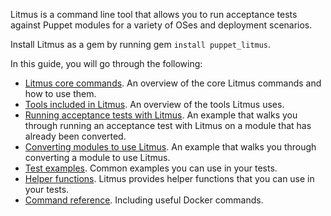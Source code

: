 Litmus is a command line tool that allows you to run acceptance tests against Puppet modules for a variety of OSes and deployment scenarios.

Install Litmus as a gem by running gem `install puppet_litmus`.

In this guide, you will go through the following:

* [Litmus core commands](https://github.com/puppetlabs/puppet_litmus/wiki/Litmus-core-commands). An overview of the core Litmus commands and how to use them.
* [Tools included in Litmus](https://github.com/puppetlabs/puppet_litmus/wiki/tools-included-in-Litmus). An overview of the tools Litmus uses.
* [Running acceptance tests with Litmus](https://github.com/puppetlabs/puppet_litmus/wiki/Running-acceptance-tests). An example that walks you through running an acceptance test with Litmus on a module that has already been converted.
* [Converting modules to use Litmus](https://github.com/puppetlabs/puppet_litmus/wiki/Converting-modules-to-use-Litmus). An example that walks you through converting a module to use Litmus.
* [Test examples](https://github.com/puppetlabs/puppet_litmus/wiki/Litmus-test-examples). Common examples you can use in your tests. 
* [Helper functions](https://github.com/puppetlabs/puppet_litmus/wiki/Litmus-helper-functions). Litmus provides helper functions that you can use in your tests.
* [Command reference](https://github.com/puppetlabs/puppet_litmus/wiki/Command-reference). Including useful Docker commands. 